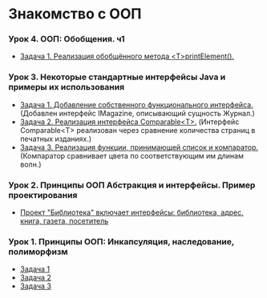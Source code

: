 # Знакомство с ООП

### Урок 4. ООП: Обобщения. ч1

* [Задача 1. Реализация обобщённого метода \<T\>printElement().](https://github.com/PDV-geekbrains/Getting-to-know-OOP/blob/master/class_04_01/program.java)

### Урок 3. Некоторые стандартные интерфейсы Java и примеры их использования

* [Задача 1. Добавление собственного функционального интерфейса.](https://github.com/PDV-geekbrains/Getting-to-know-OOP/blob/master/class_03_01/Program.java) (Добавлен интерфейс IMagazine, описывающий сущность Журнал.)
* [Задача 2. Реализация интерфейса Comparable\<T\>.](https://github.com/PDV-geekbrains/Getting-to-know-OOP/blob/master/class_03_02/Program.java) (Интерфейс Comparable\<T\> реализован через сравнение количества страниц в печатных изданиях.)
* [Задача 3. Реализация функции, принимающей список и компаратор.](https://github.com/PDV-geekbrains/Getting-to-know-OOP/blob/master/class_03_03/Program.java) (Компаратор сравнивает цвета по соответствующим им длинам волн.)

### Урок 2. Принципы ООП Абстракция и интерфейсы. Пример проектирования

* [Проект "Библиотека" включает интерфейсы: библиотека, адрес, книга, газета, посетитель](https://github.com/PDV-geekbrains/Getting-to-know-OOP/blob/master/class_02/Program.java)

### Урок 1. Принципы ООП: Инкапсуляция, наследование, полиморфизм

* [Задача 1](https://github.com/PDV-geekbrains/Getting-to-know-OOP/blob/master/class_01/task_01_01.java)
* [Задача 2](https://github.com/PDV-geekbrains/Getting-to-know-OOP/blob/master/class_01/task_01_02.java)
* [Задача 3](https://github.com/PDV-geekbrains/Getting-to-know-OOP/blob/master/class_01/task_01_03.java)